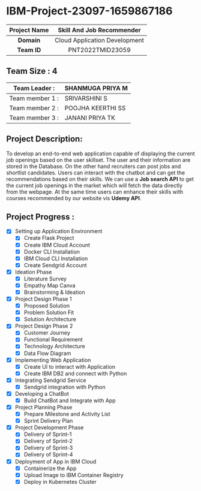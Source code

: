 # IBM-Project-23097-1659867186


|      **Project Name**     | Skill And Job Recommender |
|:---------------------:|:------------------------------:|
|         **Domain**        |  Cloud Application Development |
|        **Team ID**        |  PNT2022TMID23059 |


## __Team Size : 4__


|Team Leader :|SHANMUGA PRIYA M|
| ------------|---------------|              
|Team member 1 :| SRIVARSHINI S|
|Team member 2 :| POOJHA KEERTHI SS|
|Team member 3 :| JANANI PRIYA TK|

## Project Description:
To develop an end-to-end web application capable of displaying the current job openings based on the user skillset.  The user and their information are stored in the Database. On the other hand recruiters can post jobs and shortlist candidates. Users can interact with the chatbot and can get the recommendations based on their skills. We can use a **Job search API** to get the current job openings in the market which will fetch the data directly from the webpage. At the same time users can enhance their skills with courses recommended by our website vis **Udemy API**.  


## Project Progress :

- [X] Setting up Application Environment
    - [X] Create Flask Project
    - [X] Create IBM Cloud Account
    - [X] Docker CLI Installation
    - [X] IBM Cloud CLI Installation
    - [X] Create Sendgrid Account
 
- [X] Ideation Phase
    - [X] Literature Survey
    - [X] Empathy Map Canva
    - [X] Brainstorming & Ideation
    
- [X] Project Design Phase 1
    - [X] Proposed Solution
    - [X] Problem Solution Fit
    - [X] Solution Architecture
    
- [X] Project Design Phase 2
    - [X] Customer Journey
    - [X] Functional Requirement
    - [X] Technology Architecture
    - [X] Data Flow Diagram
   
- [X] Implementing Web Application
    - [X] Create UI to interact with Application
    - [X] Create IBM DB2 and connect with Python
    
- [X] Integrating Sendgrid Service
    - [X] Sendgrid integration with Python
    
- [X] Developing a ChatBot
    - [X] Build ChatBot and Integrate with App

- [X] Project Planning Phase
    - [X] Prepare Milestone and Activity List
    - [X] Sprint Delivery Plan

- [X] Project Development Phase
    - [X] Delivery of Sprint-1
    - [X] Delivery of Sprint-2
    - [X] Delivery of Sprint-3
    - [X] Delivery of Sprint-4

- [X] Deployment of App in IBM Cloud
    - [X] Containerize the App
    - [X] Upload Image to IBM Container Registry
    - [X] Deploy in Kubernetes Cluster
